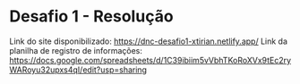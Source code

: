 # Desafio 1 - Resolução
Link do site disponibilizado: https://dnc-desafio1-xtirian.netlify.app/
Link da planilha de registro de informações: https://docs.google.com/spreadsheets/d/1C39ibiim5vVbhTKoRoXVx9tEc2ryWARoyu32upxs4qI/edit?usp=sharing

